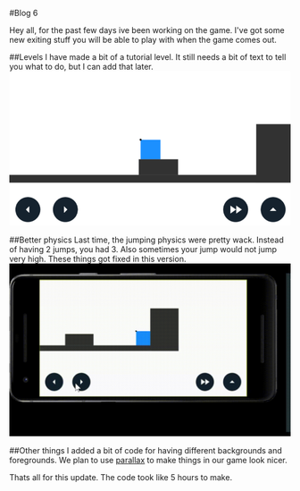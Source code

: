 #Blog 6

Hey all, for the past few days ive been working on the game. I've got some new exiting stuff you will be able to play with when the game comes out. 

##Levels
I have made a bit of a tutorial level. It still needs a bit of text to tell you what to do, but I can add that later. 
![tutorialImage](./images/blog-6-tutorial.png)

##Better physics
Last time, the jumping physics were pretty wack. Instead of having 2 jumps, you had 3. Also sometimes your jump would not jump very high. These things got fixed in this version. 
![demonstrationVideo](./images/blog-6-video.gif)

##Other things
I added a bit of code for having different backgrounds and foregrounds. We plan to use [parallax](https://en.wikipedia.org/wiki/Parallax) to make things in our game look nicer. 

Thats all for this update. The code took like 5 hours to make. 
